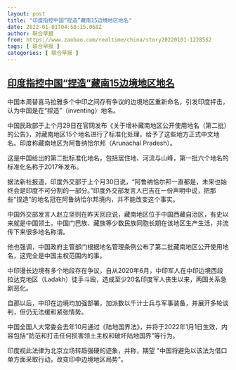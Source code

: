 ```yaml
---
layout: post
title: "印度指控中国“捏造”藏南15边境地区地名"
date: 2022-01-01T04:50:15.068Z
author: 联合早报
from: https://www.zaobao.com/realtime/china/story20220101-1228562
tags: [ 联合早报 ]
categories: [ 联合早报 ]
---
```

<!--1641034920000-->
[印度指控中国“捏造”藏南15边境地区地名](https://www.zaobao.com/realtime/china/story20220101-1228562)
------

<div>
<p>中国本周替喜马拉雅多个中印之间存有争议的边境地区重新命名，引发印度抨击，认为中国是在“捏造”（inventing）地名。</p><p>中国民政部于上个月29日在官网发布《关于增补藏南地区公开使用地名（第二批）的公告》，对藏南地区15个地名进行了标准化处理，给予了这些地方正式中文地名。印度称藏南地区为阿鲁纳恰尔邦（Arunachal Pradesh）。</p><p>这是中国给出的第二批标准化地名，包括居住地、河流与山峰，第一批六个地名的标准化名称于2017年发布。</p><section id="imu"><div id="dfp-ad-imu1">        </div></section><p>据法新社报道，印度外交部于上个月30日说，“阿鲁纳恰尔邦一直都是，未来也始终会是印度不可分割的一部分。”印度外交部发言人巴吉在一份声明中说，把那些“捏造”的地名冠在阿鲁纳恰尔邦境内，并不能改变这个事实。</p><p>中国外交部发言人赵立坚则在昨天回应说，藏南地区位于中国西藏自治区，有史以来就是中国领土，中国门巴族、藏族等少数民族同胞长期在该地区生产生活，并流传下来很多地名称谓。</p><p>他也强调，中国政府主管部门根据地名管理条例公布了第二批藏南地区公开使用地名，这完全是中国主权范围内的事。</p><div id="innity-in-post"></div><div id="dfp-ad-midarticlespecial">        </div><p>中印漫长边境有多个地段存在争议，自从2020年6月，中印军人在中印边境西段拉达克地区（Ladakh）徒手斗殴，造成至少20名印度军人丧生以来，两国关系急剧恶化。</p><p>自那以后，中印在边境均加强部署，加派数以千计士兵与军事装备，并展开多轮谈判，但仍无法缓和紧张情势。</p><p>中国全国人大常委会去年10月通过《陆地国界法》，并将于2022年1月1日生效，内容包括“防范和打击任何损害领土主权和破坏陆地国界”等行为。</p><p>印度视此法律为北京立场转趋强硬的迹象，并称，期望 "中国将避免以该法为借口单方面采取行动，改变印中边境地区局势"。</p>      <div class="cx_paywall_placeholder" id="sph_cdp_40"></div>
</div>
